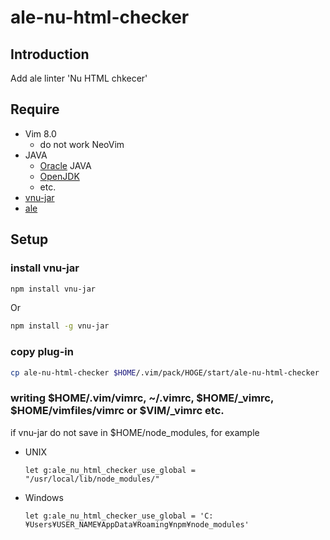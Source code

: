 # ale-nu-html-checker

## Introduction

Add ale linter 'Nu HTML chkecer'

## Require

- Vim 8.0
  - do not work NeoVim
- JAVA
  - [Oracle](https://www.oracle.com/j) JAVA
  - [OpenJDK](OpenJDK)
  - etc.
- [vnu-jar](https://github.com/validator/validator/pkgs/npm/vnu-jar)
- [ale](https://github.com/dense-analysis/ale)

## Setup

### install vnu-jar

````sh
npm install vnu-jar
````

Or

````sh
npm install -g vnu-jar
````

### copy plug-in

````sh
cp ale-nu-html-checker $HOME/.vim/pack/HOGE/start/ale-nu-html-checker
````

### writing $HOME/.vim/vimrc, \~/.vimrc, $HOME/\_vimrc, $HOME/vimfiles/vimrc or $VIM/\_vimrc etc.

if vnu-jar do not save in $HOME/node\_modules, for example

- UNIX 
  ````vim 
  let g:ale_nu_html_checker_use_global = "/usr/local/lib/node_modules/" 
  ````
- Windows 
  ````vim 
  let g:ale_nu_html_checker_use_global = 'C:¥Users¥USER_NAME¥AppData¥Roaming¥npm¥node_modules' 
  ````
